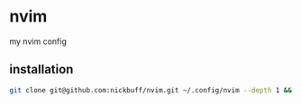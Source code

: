 # nvim
my nvim config

## installation

```bash
git clone git@github.com:nickbuff/nvim.git ~/.config/nvim --depth 1 && nvim
```
